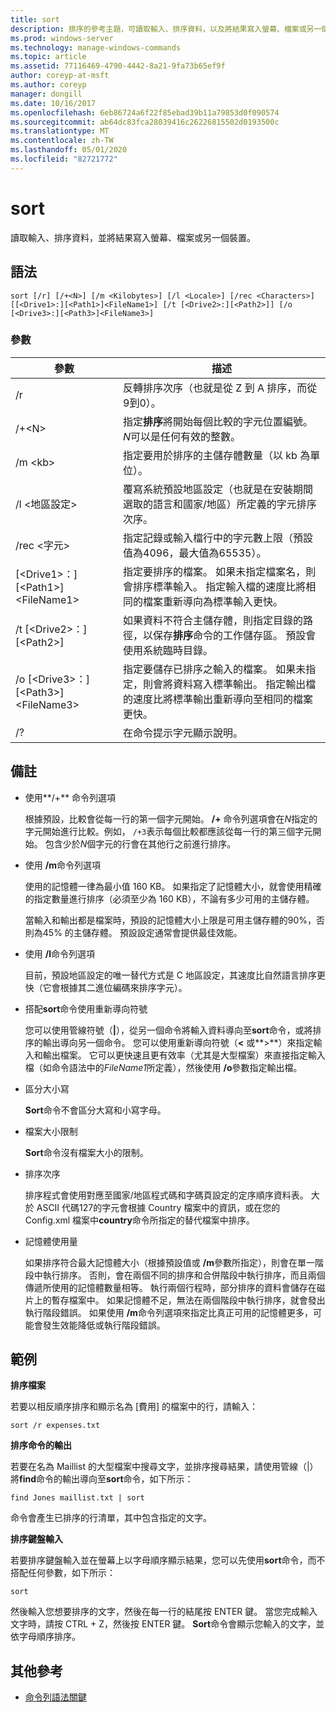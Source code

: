 ```yaml
---
title: sort
description: 排序的參考主題，可讀取輸入、排序資料，以及將結果寫入螢幕、檔案或另一個裝置。
ms.prod: windows-server
ms.technology: manage-windows-commands
ms.topic: article
ms.assetid: 77116469-4790-4442-8a21-9fa73b65ef9f
author: coreyp-at-msft
ms.author: coreyp
manager: dongill
ms.date: 10/16/2017
ms.openlocfilehash: 6eb86724a6f22f85ebad39b11a79853d0f090574
ms.sourcegitcommit: ab64dc83fca28039416c26226815502d0193500c
ms.translationtype: MT
ms.contentlocale: zh-TW
ms.lasthandoff: 05/01/2020
ms.locfileid: "82721772"
---
```

# <a name="sort"></a>sort

讀取輸入、排序資料，並將結果寫入螢幕、檔案或另一個裝置。



## <a name="syntax"></a>語法

```
sort [/r] [/+<N>] [/m <Kilobytes>] [/l <Locale>] [/rec <Characters>] [[<Drive1>:][<Path1>]<FileName1>] [/t [<Drive2>:][<Path2>]] [/o [<Drive3>:][<Path3>]<FileName3>]
```

### <a name="parameters"></a>參數

|參數|描述|
|---------|-----------|
|/r|反轉排序次序（也就是從 Z 到 A 排序，而從9到0）。|
|/+\<N>|指定**排序**將開始每個比較的字元位置編號。 *N*可以是任何有效的整數。|
|/m \<kb>|指定要用於排序的主儲存體數量（以 kb 為單位）。|
|/l \<地區設定>|覆寫系統預設地區設定（也就是在安裝期間選取的語言和國家/地區）所定義的字元排序次序。|
|/rec \<字元>|指定記錄或輸入檔行中的字元數上限（預設值為4096，最大值為65535）。|
|[\<Drive1>：][\<Path1>]\<FileName1>|指定要排序的檔案。 如果未指定檔案名，則會排序標準輸入。 指定輸入檔的速度比將相同的檔案重新導向為標準輸入更快。|
|/t [\<Drive2>：] [\<Path2>]|如果資料不符合主儲存體，則指定目錄的路徑，以保存**排序**命令的工作儲存區。 預設會使用系統臨時目錄。|
|/o [\<Drive3>：] [\<Path3>]\<FileName3>|指定要儲存已排序之輸入的檔案。 如果未指定，則會將資料寫入標準輸出。 指定輸出檔的速度比將標準輸出重新導向至相同的檔案更快。|
|/?|在命令提示字元顯示說明。|

## <a name="remarks"></a>備註

-   使用**/+** 命令列選項

    根據預設，比較會從每一行的第一個字元開始。 **/+** 命令列選項會在*N*指定的字元開始進行比較。例如， `/+3`表示每個比較都應該從每一行的第三個字元開始。 包含少於*N*個字元的行會在其他行之前進行排序。
-   使用 **/m**命令列選項

    使用的記憶體一律為最小值 160 KB。 如果指定了記憶體大小，就會使用精確的指定數量進行排序（必須至少為 160 KB），不論有多少可用的主儲存體。

    當輸入和輸出都是檔案時，預設的記憶體大小上限是可用主儲存體的90%，否則為45% 的主儲存體。 預設設定通常會提供最佳效能。
-   使用 **/l**命令列選項

    目前，預設地區設定的唯一替代方式是 C 地區設定，其速度比自然語言排序更快（它會根據其二進位編碼來排序字元）。
-   搭配**sort**命令使用重新導向符號

    您可以使用管線符號（**|**），從另一個命令將輸入資料導向至**sort**命令，或將排序的輸出導向另一個命令。 您可以使用重新導向符號（**<** 或**>**）來指定輸入和輸出檔案。 它可以更快速且更有效率（尤其是大型檔案）來直接指定輸入檔（如命令語法中的*FileName1*所定義），然後使用 **/o**參數指定輸出檔。
-   區分大小寫

    **Sort**命令不會區分大寫和小寫字母。
-   檔案大小限制

    **Sort**命令沒有檔案大小的限制。
-   排序次序

    排序程式會使用對應至國家/地區程式碼和字碼頁設定的定序順序資料表。 大於 ASCII 代碼127的字元會根據 Country 檔案中的資訊，或在您的 Config.xml 檔案中**country**命令所指定的替代檔案中排序。
-   記憶體使用量

    如果排序符合最大記憶體大小（根據預設值或 **/m**參數所指定），則會在單一階段中執行排序。 否則，會在兩個不同的排序和合併階段中執行排序，而且兩個傳遞所使用的記憶體數量相等。 執行兩個行程時，部分排序的資料會儲存在磁片上的暫存檔案中。 如果記憶體不足，無法在兩個階段中執行排序，就會發出執行階段錯誤。 如果使用 **/m**命令列選項來指定比真正可用的記憶體更多，可能會發生效能降低或執行階段錯誤。

## <a name="examples"></a>範例

**排序檔案**

若要以相反順序排序和顯示名為 [費用] 的檔案中的行，請輸入：

`sort /r expenses.txt`

**排序命令的輸出**

若要在名為 Maillist 的大型檔案中搜尋文字，並排序搜尋結果，請使用管線（|）將**find**命令的輸出導向至**sort**命令，如下所示：

`find Jones maillist.txt | sort`

命令會產生已排序的行清單，其中包含指定的文字。

**排序鍵盤輸入**

若要排序鍵盤輸入並在螢幕上以字母順序顯示結果，您可以先使用**sort**命令，而不搭配任何參數，如下所示：

`sort`

然後輸入您想要排序的文字，然後在每一行的結尾按 ENTER 鍵。 當您完成輸入文字時，請按 CTRL + Z，然後按 ENTER 鍵。 **Sort**命令會顯示您輸入的文字，並依字母順序排序。

## <a name="additional-references"></a>其他參考

- [命令列語法關鍵](command-line-syntax-key.md)